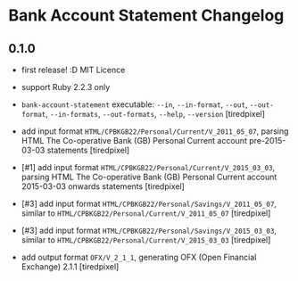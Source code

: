 # Bank Account Statement Changelog


## 0.1.0

- first release! :D MIT Licence

- support Ruby 2.2.3 only

- `bank-account-statement` executable: `--in`, `--in-format`, `--out`,
  `--out-format`, `--in-formats`, `--out-formats`, `--help`, `--version`
  [tiredpixel]

- add input format `HTML/CPBKGB22/Personal/Current/V_2011_05_07`, parsing
  HTML The Co-operative Bank (GB) Personal Current account pre-2015-03-03
  statements [tiredpixel]

- [#1] add input format `HTML/CPBKGB22/Personal/Current/V_2015_03_03`, parsing
  HTML The Co-operative Bank (GB) Personal Current account 2015-03-03 onwards
  statements [tiredpixel]

- [#3] add input format `HTML/CPBKGB22/Personal/Savings/V_2011_05_07`, similar
  to `HTML/CPBKGB22/Personal/Current/V_2011_05_07` [tiredpixel]

- [#3] add input format `HTML/CPBKGB22/Personal/Savings/V_2015_03_03`, similar
  to `HTML/CPBKGB22/Personal/Current/V_2015_03_03` [tiredpixel]

- add output format `OFX/V_2_1_1`, generating OFX (Open Financial Exchange)
  2.1.1 [tiredpixel]
